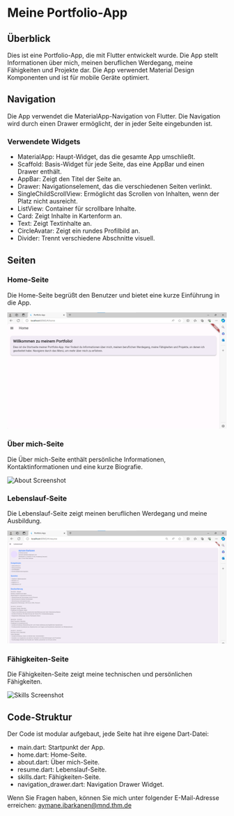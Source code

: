 # Meine Portfolio-App

## Überblick

Dies ist eine Portfolio-App, die mit Flutter entwickelt wurde. Die App stellt Informationen über mich, meinen beruflichen Werdegang, meine Fähigkeiten und Projekte dar. Die App verwendet Material Design Komponenten und ist für mobile Geräte optimiert.

## Navigation

Die App verwendet die MaterialApp-Navigation von Flutter. Die Navigation wird durch einen Drawer ermöglicht, der in jeder Seite eingebunden ist.

### Verwendete Widgets

- MaterialApp: Haupt-Widget, das die gesamte App umschließt.
- Scaffold: Basis-Widget für jede Seite, das eine AppBar und einen Drawer enthält.
- AppBar: Zeigt den Titel der Seite an.
- Drawer: Navigationselement, das die verschiedenen Seiten verlinkt.
- SingleChildScrollView: Ermöglicht das Scrollen von Inhalten, wenn der Platz nicht ausreicht.
- ListView: Container für scrollbare Inhalte.
- Card: Zeigt Inhalte in Kartenform an.
- Text: Zeigt Textinhalte an.
- CircleAvatar: Zeigt ein rundes Profilbild an.
- Divider: Trennt verschiedene Abschnitte visuell.

## Seiten

### Home-Seite

Die Home-Seite begrüßt den Benutzer und bietet eine kurze Einführung in die App.

![Home Screenshot](./screenshots/home.page.png)

### Über mich-Seite

Die Über mich-Seite enthält persönliche Informationen, Kontaktinformationen und eine kurze Biografie.

![About Screenshot](./screenshots/über_mich.page.png)

### Lebenslauf-Seite

Die Lebenslauf-Seite zeigt meinen beruflichen Werdegang und meine Ausbildung.

![Resume Screenshot](./screenshots/lebenslauf.page.png)

### Fähigkeiten-Seite

Die Fähigkeiten-Seite zeigt meine technischen und persönlichen Fähigkeiten.

![Skills Screenshot](./screenshots/fähigkeiten.page.png)

## Code-Struktur

Der Code ist modular aufgebaut, jede Seite hat ihre eigene Dart-Datei:

- main.dart: Startpunkt der App.
- home.dart: Home-Seite.
- about.dart: Über mich-Seite.
- resume.dart: Lebenslauf-Seite.
- skills.dart: Fähigkeiten-Seite.
- navigation_drawer.dart: Navigation Drawer Widget.

Wenn Sie Fragen haben, können Sie mich unter folgender E-Mail-Adresse erreichen: [aymane.ibarkanen@mnd.thm.de](mailto:torsten.steinmueller@mni.thm.de)
